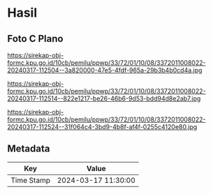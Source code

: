 # Hasil

## Foto C Plano

https://sirekap-obj-formc.kpu.go.id/10cb/pemilu/ppwp/33/72/01/10/08/3372011008022-20240317-112504--3a820000-47e5-4fdf-965a-29b3b4b0cd4a.jpg

https://sirekap-obj-formc.kpu.go.id/10cb/pemilu/ppwp/33/72/01/10/08/3372011008022-20240317-112514--822e1217-be26-46b6-9d53-bdd94d8e2ab7.jpg

https://sirekap-obj-formc.kpu.go.id/10cb/pemilu/ppwp/33/72/01/10/08/3372011008022-20240317-112524--31f064c4-3bd9-4b8f-af4f-0255c4120e80.jpg


## Metadata

| Key        | Value               |
| ---------- | ------------------- |
| Time Stamp | 2024-03-17 11:30:00 |



